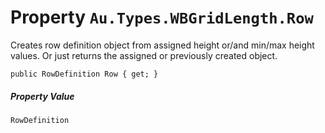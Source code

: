 # Property `Au.Types.WBGridLength.Row`

Creates row definition object from assigned height or/and min/max height values. Or just returns the assigned or previously created object.

```
public RowDefinition Row { get; }
```

##### Property Value

`RowDefinition`